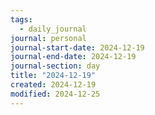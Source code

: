```yaml
---
tags:
  - daily_journal
journal: personal
journal-start-date: 2024-12-19
journal-end-date: 2024-12-19
journal-section: day
title: "2024-12-19"
created: 2024-12-19
modified: 2024-12-25
---
```


```calendar-nav
```
